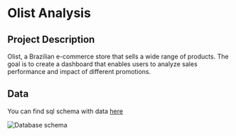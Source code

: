 # Olist Analysis

## Project Description
Olist, a Brazilian e-commerce store that sells a wide range of products. The goal is to create a dashboard that enables users to analyze sales performance and impact of different promotions.

## Data
You can find sql schema with data [here](https://www.kaggle.com)

![Database schema](https://imgur.com/a/ZODfGEw)
